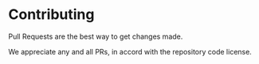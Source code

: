 # Contributing

Pull Requests are the best way to get changes made.

We appreciate any and all PRs, in accord with the repository code license.
